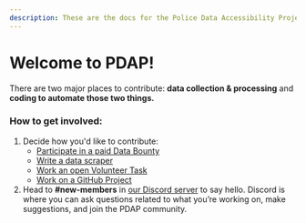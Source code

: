 ```yaml
---
description: These are the docs for the Police Data Accessibility Project.
---
```


# Welcome to PDAP!

There are two major places to contribute: **data collection & processing** and **coding to automate those two things.**

### How to get involved:

1. Decide how you'd like to contribute:
   * [Participate in a paid Data Bounty](https://www.dolthub.com/repositories/pdap/datasets/bounties/3c259649-762e-438b-a538-b14be4d0507a)
   * [Write a data scraper](https://github.com/Police-Data-Accessibility-Project/Scrapers/blob/master/CONTRIBUTING.md)
   * [Work an open Volunteer Task](https://pdap.atlassian.net/issues/?filter=10016)
   * [Work on a GitHub Project](https://github.com/orgs/Police-Data-Accessibility-Project/projects)
2. Head to **\#new-members** in [our Discord server](https://discord.gg/cn2ZpVTdw7) to say hello. Discord is where you can ask questions related to what you’re working on, make suggestions, and join the PDAP community.

